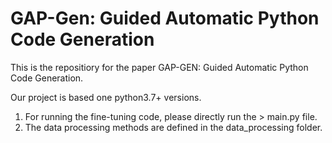# GAP-Gen: Guided Automatic Python Code Generation
This is the repositiory for the paper GAP-GEN: Guided Automatic Python Code Generation.

Our project is based one python3.7+ versions. 
1. For running the fine-tuning code, please directly run the > main.py file. 
2. The data processing methods are defined in the data_processing folder.
